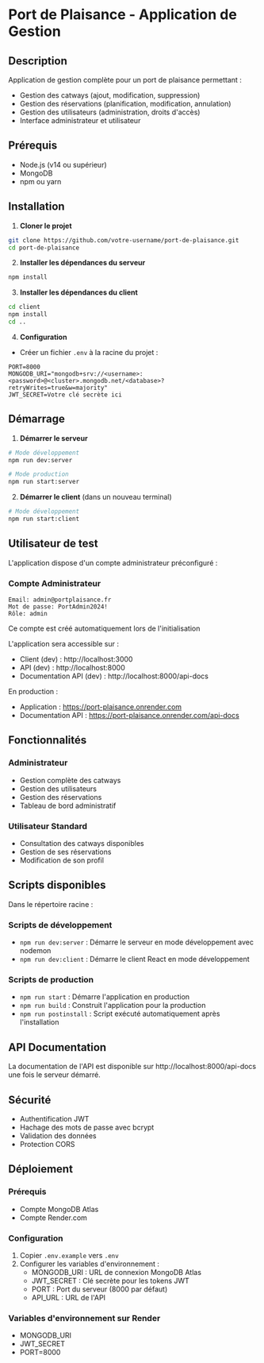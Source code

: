 # Port de Plaisance - Application de Gestion

## Description
Application de gestion complète pour un port de plaisance permettant :
- Gestion des catways (ajout, modification, suppression)
- Gestion des réservations (planification, modification, annulation)
- Gestion des utilisateurs (administration, droits d'accès)
- Interface administrateur et utilisateur

## Prérequis
- Node.js (v14 ou supérieur)
- MongoDB
- npm ou yarn

## Installation

1. **Cloner le projet**
```bash
git clone https://github.com/votre-username/port-de-plaisance.git
cd port-de-plaisance
```

2. **Installer les dépendances du serveur**
```bash
npm install
```

3. **Installer les dépendances du client**
```bash
cd client
npm install
cd ..
```

4. **Configuration**
- Créer un fichier `.env` à la racine du projet :
```env
PORT=8000
MONGODB_URI="mongodb+srv://<username>:<password>@<cluster>.mongodb.net/<database>?retryWrites=true&w=majority"
JWT_SECRET=Votre clé secrète ici
```

## Démarrage

1. **Démarrer le serveur**
```bash
# Mode développement
npm run dev:server

# Mode production
npm run start:server
```

2. **Démarrer le client** (dans un nouveau terminal)
```bash
# Mode développement
npm run start:client
```

## Utilisateur de test
L'application dispose d'un compte administrateur préconfiguré :

### Compte Administrateur
```
Email: admin@portplaisance.fr
Mot de passe: PortAdmin2024!
Rôle: admin
```

Ce compte est créé automatiquement lors de l'initialisation

L'application sera accessible sur :
- Client (dev) : http://localhost:3000
- API (dev) : http://localhost:8000
- Documentation API (dev) : http://localhost:8000/api-docs

En production :
- Application : https://port-plaisance.onrender.com
- Documentation API : https://port-plaisance.onrender.com/api-docs

## Fonctionnalités

### Administrateur
- Gestion complète des catways
- Gestion des utilisateurs
- Gestion des réservations
- Tableau de bord administratif

### Utilisateur Standard
- Consultation des catways disponibles
- Gestion de ses réservations
- Modification de son profil

## Scripts disponibles
Dans le répertoire racine :
### Scripts de développement
- `npm run dev:server` : Démarre le serveur en mode développement avec nodemon
- `npm run dev:client` : Démarre le client React en mode développement

### Scripts de production
- `npm run start` : Démarre l'application en production
- `npm run build` : Construit l'application pour la production
- `npm run postinstall` : Script exécuté automatiquement après l'installation

## API Documentation
La documentation de l'API est disponible sur http://localhost:8000/api-docs une fois le serveur démarré.

## Sécurité
- Authentification JWT
- Hachage des mots de passe avec bcrypt
- Validation des données
- Protection CORS

## Déploiement

### Prérequis
- Compte MongoDB Atlas
- Compte Render.com

### Configuration
1. Copier `.env.example` vers `.env`
2. Configurer les variables d'environnement :
   - MONGODB_URI : URL de connexion MongoDB Atlas
   - JWT_SECRET : Clé secrète pour les tokens JWT
   - PORT : Port du serveur (8000 par défaut)
   - API_URL : URL de l'API

### Variables d'environnement sur Render
- MONGODB_URI
- JWT_SECRET
- PORT=8000
